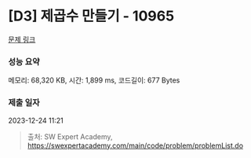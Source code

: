 # [D3] 제곱수 만들기 - 10965 

[문제 링크](https://swexpertacademy.com/main/code/problem/problemDetail.do?contestProbId=AXWXH_h695kDFAST) 

### 성능 요약

메모리: 68,320 KB, 시간: 1,899 ms, 코드길이: 677 Bytes

### 제출 일자

2023-12-24 11:21



> 출처: SW Expert Academy, https://swexpertacademy.com/main/code/problem/problemList.do